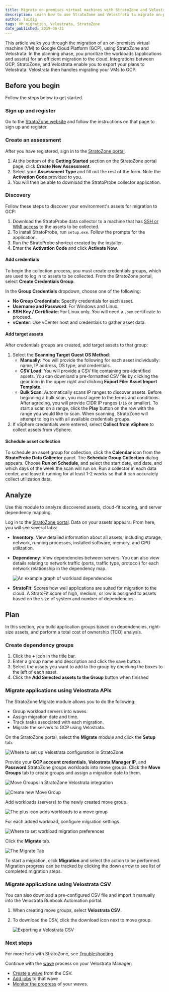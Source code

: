 ```yaml
---
title: Migrate on-premises virtual machines with StratoZone and Velostrata
description: Learn how to use StratoZone and Velostrata to migrate on-premises VMs to Google Cloud Platform.
author: laidig
tags: VM migration, Velostrata, StratoZone
date_published: 2019-06-21
---
```


This article walks you through the migration of an on-premises virtual machine (VM) to Google Cloud Platform (GCP), using
StratoZone and Velostrata. In the planning phase, you prioritize the workloads (applications and assets) for an efficient 
migration to the cloud. Integrations between GCP, StratoZone, and Velostrata enable you to export your plans to Velostrata.
Velostrata then handles migrating your VMs to GCP.

## Before you begin

Follow the steps below to get started.

### Sign up and register

Go to the [StratoZone website](https://gogcp.stratozone.com/) and follow the instructions on that page to sign up and 
register.

### Create an assessment

After you have registered, sign in to the [StratoZone portal](https://portal.stratozone.com/).

1.  At the bottom of the **Getting Started** section on the StratoZone portal page, click **Create New Assessment**.
1.  Select your **Assessment Type** and fill out the rest of the form. Note the **Activation Code** provided to you.
1.  You will then be able to download the StratoProbe collector application.

### Discovery

Follow these steps to discover your environment's assets for migration to GCP:

1.  Download the StratoProbe data collector to a machine that has
    [SSH or WMI access](https://portal.stratozone.com/Documentation/StratoProbe_Guide.html#4) to the assets to be collected.
1.  To install StratoProbe, run `setup.exe`. Follow the prompts for the application.
1.  Run the StratoProbe shortcut created by the installer.
1.  Enter the **Activation Code** and click **Activate Now**.

#### Add credentials

To begin the collection process, you must create credentials groups, which are used to log in to assets to be collected.
From the StratoZone portal, select **Create Credentials Group**.

In the **Group Credentials** dropdown, choose one of the following:

* **No Group Credentials**: Specify credentials for each asset.
* **Username and Password**: For Windows and Linux.
* **SSH Key / Certificate**: For Linux only. You will need a `.pem` certificate to proceed.
* **vCenter**: Use vCenter host and credentials to gather asset data.

#### Add target assets

After credentials groups are created, add target assets to that group:

1.  Select the **Scanning Target Guest OS Method**:
    * **Manually**: You will provide the following for each asset individually: name, IP address, OS type, and credentials.
    * **CSV Load**: You will provide a CSV file containing pre-identified assets. You can download a pre-formatted CSV file 
      by clicking the gear icon in the upper right and clicking **Export File: Asset Import Template**.
    * **Bulk Scan**: Automatically scans IP ranges to discover assets. Before beginning a bulk scan, you must agree to the 
      terms and conditions. After agreeing, you will provide CIDR IP ranges (`/16` or smaller). To start a scan on a range,
      click the **Play** button on the row with the range you would like to scan. When scanning, StratoZone will attempt to 
      log in with all available credentials groups.
1.  If vSphere credentials were entered, select **Collect from vSphere** to collect assets from vSphere.

#### Schedule asset collection

To schedule an asset group for collection, click the **Calendar** icon from the **StratoProbe Data Collector** panel.
The **Schedule Group Collection** dialog appears. Choose **Run on Schedule**, and select the start date, end date, and which
days of the week the scan will run on. Run a collector in each data center, and leave it running 
for at least 1-2 weeks so that it can accurately collect utilization data.

## Analyze

Use this module to analyze discovered assets, cloud-fit scoring, and server dependency mapping.

Log in to the [StratoZone portal](https://portal.stratozone.com/). Data on your assets appears. From here, you will see 
several tabs:

* **Inventory**: View detailed information about all assets, including storage, network, running processes, installed
  software, memory, and CPU utilization.
* **Dependency**: View dependencies between servers. You can also view details relating to network traffic (ports,
  traffic type, protocol) for each network relationship in the dependency map.
  
  ![An example graph of workload dependencies](https://storage.googleapis.com/gcp-community/tutorials/vm-migration-with-stratozone/seamlessmigrat--t13ecagmadj.png)

* **StratoFit**: Scores how well applications are suited for migration to the cloud. A StratoFit score of high, medium,
  or low is assigned to assets based on the size of system and number of dependencies.

## Plan

In this section, you build application groups based on dependencies, right-size assets, and perform a total cost
of ownership (TCO) analysis.

### Create dependency groups

1. Click the **+** icon in the title bar.
1. Enter a group name and description and click the save button.
1. Select the assets you want to add to the group by checking the boxes to the left of each asset.
1. Click the **Add Selected assets to the Group** button when finished 

### Migrate applications using Velostrata APIs

The StratoZone Migrate module allows you to do the following:

- Group workload servers into waves.
- Assign migration date and time.
- Track tasks associated with each migration.
- Migrate the servers to GCP using Velostrata.

On the StratoZone portal, select the **Migrate** module and click the **Setup** tab.

![Where to set up Velostrata configuration in StratoZone](https://storage.googleapis.com/gcp-community/tutorials/vm-migration-with-stratozone/seamlessmigrat--qg4mkjg2r3q.png)

Provide your **GCP account credentials**, **Velostrata Manager IP**, and **Password** StratoZone groups workloads
into move groups. Click the **Move Groups** tab to create groups and assign a migration date to them.

![Move Groups in StratoZone Velostrata integration](https://storage.googleapis.com/gcp-community/tutorials/vm-migration-with-stratozone/seamlessmigrat--9x3h33xbz4c.png)

![Create new Move Group](https://storage.googleapis.com/gcp-community/tutorials/vm-migration-with-stratozone/seamlessmigrat--z6t5la7bsu.png)

Add workloads (servers) to the newly created move group.

![The plus icon adds workloads to a move group](https://storage.googleapis.com/gcp-community/tutorials/vm-migration-with-stratozone/seamlessmigrat--jmi7c7n05hr.png)

For each added workload, configure migration settings.

![Where to set workload migration preferences](https://storage.googleapis.com/gcp-community/tutorials/vm-migration-with-stratozone/seamlessmigrat--e08674y0y2n.png)

Click the **Migrate** tab.

![The Migrate Tab](https://storage.googleapis.com/gcp-community/tutorials/vm-migration-with-stratozone/seamlessmigrat--fta43u2jvfs.png)

To start a migration, click **Migration** and select the action to be performed.
Migration progress can be tracked by clicking the down arrow to see list of completed migration steps.	

### Migrate applications using Velostrata CSV 

You can also download a pre-configured CSV file and import it manually into the Velostrata Runbook Automation portal.

1.  When creating move groups, select **Velostrata CSV**.

1.  To download the CSV, click the download icon next to move group.

    ![Exporting a Velostrata CSV](https://storage.googleapis.com/gcp-community/tutorials/vm-migration-with-stratozone/seamlessmigrat--fta43u2jvfs.png)

### Next steps

For more help with StratoZone, see [Troubleshooting](https://portal.stratozone.com/Documentation/StratoProbe_Troubleshooting.html).

Continue with the [wave](https://cloud.google.com/velostrata/docs/how-to/organizing-migrations/overview) process on your Velostrata Manager:

* [Create a wave](https://cloud.google.com/velostrata/docs/how-to/organizing-migrations/creating-new-waves) from the CSV.
* [Add jobs](https://cloud.google.com/velostrata/docs/how-to/organizing-migrations/creating-aborting-jobs) to that wave
* [Monitor the progress](https://cloud.google.com/velostrata/docs/how-to/organizing-migrations/monitoring-waves-runbooks-jobs) of your waves.
